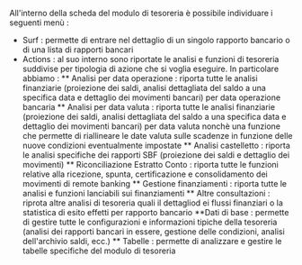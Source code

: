 All'interno della scheda del modulo di tesoreria è possibile individuare i seguenti menù : 
 * Surf :  permette di entrare nel dettaglio di un singolo rapporto bancario o di una lista di rapporti bancari
 * Actions :  al suo interno sono riportate le analisi e funzioni di tesoreria suddivise per tipologia di azione che si voglia eseguire. In particolare abbiamo : 
 ** Analisi per data operazione :  riporta tutte le analisi finanziarie (proiezione dei saldi, analisi dettagliata del saldo a una specifica data e  dettaglio dei movimenti bancari) per data operazione bancaria
 ** Analisi per data valuta :  riporta tutte le analisi finanziarie (proiezione dei saldi, analisi dettagliata del saldo a una specifica data e  dettaglio dei movimenti bancari) per data valuta nonchè una funzione che permette di riallineare le date valuta sulle scadenze in funzione delle nuove condizioni eventualmente impostate
 ** Analisi castelletto :  riporta le analisi specifiche dei rapporti SBF (proiezione dei saldi e  dettaglio dei movimenti)
 ** Riconciliazione Estratto Conto :  riporta tutte le funzioni relative alla ricezione, spunta, certificazione e consolidamento dei movimenti di remote banking
 ** Gestione finanziamenti :  riporta tutte le analisi e funzioni lanciabili sui finanziamenti
 ** Altre consultazioni :  riprota altre analisi di tesoreria quali il dettagliod ei flussi finanziari o la statistica di esito effetti per rapporto bancario
 **Dati di base :  permette di gestire tutte le configurazioni e informazioni tipiche della tesoreria (analisi dei rapporti bancari in essere, gestione delle condizioni, analisi dell'archivio saldi, ecc.)
 ** Tabelle :  permette di analizzare e gestire le tabelle specifiche del modulo di tesoreria
